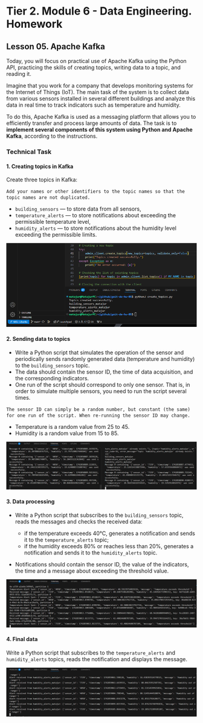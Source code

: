 # Tier 2. Module 6 - Data Engineering. Homework

## Lesson 05. Apache Kafka

Today, you will focus on practical use of Apache Kafka using the Python API, practicing the skills of creating topics, writing data to a topic, and reading it.

Imagine that you work for a company that develops monitoring systems for the Internet of Things (IoT). The main task of the system is to collect data from various sensors installed in several different buildings and analyze this data in real time to track indicators such as temperature and humidity.

To do this, Apache Kafka is used as a messaging platform that allows you to efficiently transfer and process large amounts of data. The task is to **implement several components of this system using Python and Apache Kafka**, according to the instructions.

### Technical Task

#### 1. Creating topics in Kafka

Create three topics in Kafka:
```
Add your names or other identifiers to the topic names so that the topic names are not duplicated.
```
* `building_sensors` — to store data from all sensors,
* `temperature_alerts` — to store notifications about exceeding the permissible temperature level,
* `humidity_alerts` — to store notifications about the humidity level exceeding the permissible limits.

![Topics](./readme_img/p1_topics.png)

#### 2. Sending data to topics

* Write a Python script that simulates the operation of the sensor and periodically sends randomly generated data (temperature and humidity) to the `building_sensors` topic.
* The data should contain the sensor ID, the time of data acquisition, and the corresponding indicators.
* One run of the script should correspond to only one sensor. That is, in order to simulate multiple sensors, you need to run the script several times.
```
The sensor ID can simply be a random number, but constant (the same) for one run of the script. When re-running the sensor ID may change.
```
* Temperature is a random value from 25 to 45.
* Humidity is a random value from 15 to 85.

![Producer](./readme_img/p2_producer.png)

#### 3. Data processing

* Write a Python script that subscribes to the `building_sensors` topic, reads the messages and checks the received data:
  - if the temperature exceeds 40°C, generates a notification and sends it to the `temperature_alerts` topic;
  - if the humidity exceeds 80% or reaches less than 20%, generates a notification and sends it to the `humidity_alerts` topic.

* Notifications should contain the sensor ID, the value of the indicators, the time and a message about exceeding the threshold value.

![Consumer](./readme_img/p3_consumer.png)

#### 4. Final data

Write a Python script that subscribes to the `temperature_alerts` and `humidity_alerts` topics, reads the notification and displays the message.

![Alerts](./readme_img/p4_alerts.png)
